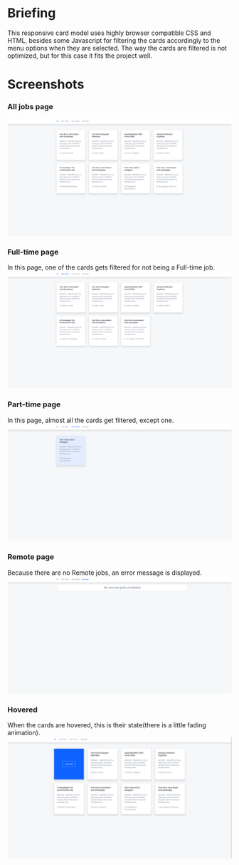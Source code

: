 # Briefing

This responsive card model uses highly browser compatible CSS and HTML, besides some Javascript for filtering the cards accordingly to the menu options when they are selected. The way the cards are filtered is not optimized, but for this case it fits the project well.

# Screenshots
### All jobs page
![All jobs page](./readmePhotos/Cards-All-page.png)

### Full-time page
In this page, one of the cards gets filtered for not being a Full-time job.
![All jobs page](./readmePhotos/Cards-FullTime-page.png)

### Part-time page
In this page, almost all the cards get filtered, except one.
![All jobs page](./readmePhotos/Cards-PartTime-page.png)

### Remote page
Because there are no Remote jobs, an error message is displayed.
![All jobs page](./readmePhotos/Cards-Remote-page.png)

### Hovered
When the cards are hovered, this is their state(there is a little fading animation).
![All jobs page](./readmePhotos/Cards-All-page-hovered.png)

